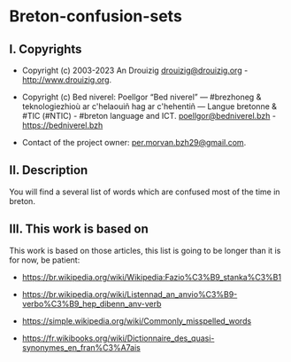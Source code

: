 # Breton-confusion-sets

## I. Copyrights
- Copyright (c) 2003-2023 An Drouizig
drouizig@drouizig.org - http://www.drouizig.org.
- Copyright (c) Bed niverel: Poellgor “Bed niverel” — #brezhoneg & teknologiezhioù ar c'helaouiñ hag ar c'hehentiñ — Langue bretonne & #TIC (#NTIC) - #breton language and ICT.
poellgor@bedniverel.bzh - https://bedniverel.bzh

- Contact of the project owner: per.morvan.bzh29@gmail.com.

## II. Description

You will find a several list of words which are confused most of the time in breton.

## III. This work is based on

This work is based on those articles, this list is going to be longer than it is for now, be patient:

- https://br.wikipedia.org/wiki/Wikipedia:Fazio%C3%B9_stanka%C3%B1
 
- https://br.wikipedia.org/wiki/Listennad_an_anvio%C3%B9-verbo%C3%B9_hep_dibenn_anv-verb
 
- https://simple.wikipedia.org/wiki/Commonly_misspelled_words
 
- https://fr.wikibooks.org/wiki/Dictionnaire_des_quasi-synonymes_en_fran%C3%A7ais
